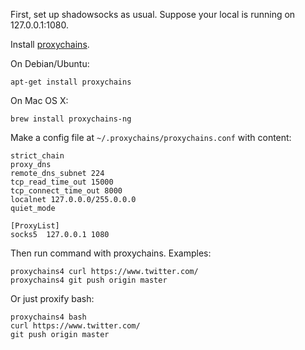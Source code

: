 First, set up shadowsocks as usual. Suppose your local is running on 127.0.0.1:1080.

Install [proxychains][1].

On Debian/Ubuntu:

    apt-get install proxychains

On Mac OS X:

    brew install proxychains-ng

Make a config file at `~/.proxychains/proxychains.conf` with content:

    strict_chain
    proxy_dns 
    remote_dns_subnet 224
    tcp_read_time_out 15000
    tcp_connect_time_out 8000
    localnet 127.0.0.0/255.0.0.0
    quiet_mode
    
    [ProxyList]
    socks5  127.0.0.1 1080


Then run command with proxychains. Examples:

    proxychains4 curl https://www.twitter.com/
    proxychains4 git push origin master

Or just proxify bash:

    proxychains4 bash
    curl https://www.twitter.com/
    git push origin master

[1]: http://proxychains.sourceforge.net/